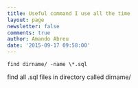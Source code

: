 ```yaml
---
title: Useful command I use all the time
layout: page
newsletter: false
comments: true
author: Amando Abreu
date: '2015-09-17 09:58:00'
---
```

```
find dirname/ -name \*.sql
```

find all .sql files in directory called dirname/
